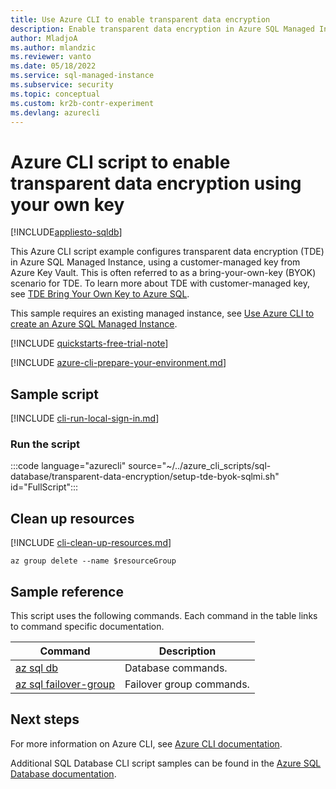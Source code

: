 ```yaml
---
title: Use Azure CLI to enable transparent data encryption
description: Enable transparent data encryption in Azure SQL Managed Instance using CLI and your own key.
author: MladjoA
ms.author: mlandzic
ms.reviewer: vanto
ms.date: 05/18/2022
ms.service: sql-managed-instance
ms.subservice: security
ms.topic: conceptual
ms.custom: kr2b-contr-experiment
ms.devlang: azurecli
---
```


# Azure CLI script to enable transparent data encryption using your own key

[!INCLUDE[appliesto-sqldb](../../includes/appliesto-sqlmi.md)]

This Azure CLI script example configures transparent data encryption (TDE) in Azure SQL Managed Instance, using a customer-managed key from Azure Key Vault. This is often referred to as a bring-your-own-key (BYOK) scenario for TDE. To learn more about TDE with customer-managed key, see [TDE Bring Your Own Key to Azure SQL](../../database/transparent-data-encryption-byok-overview.md).

This sample requires an existing managed instance, see [Use Azure CLI to create an Azure SQL Managed Instance](create-configure-managed-instance-cli.md).

[!INCLUDE [quickstarts-free-trial-note](../../includes/quickstarts-free-trial-note.md)]

[!INCLUDE [azure-cli-prepare-your-environment.md](~/../azure-sql/reusable-content/azure-cli/azure-cli-prepare-your-environment.md)]

## Sample script

[!INCLUDE [cli-run-local-sign-in.md](../../includes/cli-run-local-sign-in.md)]

### Run the script

:::code language="azurecli" source="~/../azure_cli_scripts/sql-database/transparent-data-encryption/setup-tde-byok-sqlmi.sh" id="FullScript":::

## Clean up resources

[!INCLUDE [cli-clean-up-resources.md](../../includes/cli-clean-up-resources.md)]

```azurecli
az group delete --name $resourceGroup
```

## Sample reference

This script uses the following commands. Each command in the table links to command specific documentation.

| Command | Description |
|---|---|
| [az sql db](/cli/azure/sql/db) | Database commands. |
| [az sql failover-group](/cli/azure/sql/failover-group) | Failover group commands. |

## Next steps

For more information on Azure CLI, see [Azure CLI documentation](/cli/azure).

Additional SQL Database CLI script samples can be found in the [Azure SQL Database documentation](../../database/az-cli-script-samples-content-guide.md).

